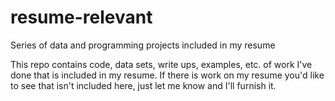 # resume-relevant
Series of data and programming projects included in my resume

This repo contains code, data sets, write ups, examples, etc. 
of work I've done that is included in my resume. If there is 
work on my resume you'd like to see that isn't included here, 
just let me know and I'll furnish it.
